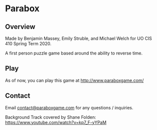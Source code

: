 # Parabox

## Overview

Made by Benjamin Massey, Emily Struble, and Michael Welch for UO CIS 410 Spring Term 2020.

A first person puzzle game based around the ability to reverse time.

## Play

As of now, you can play this game at http://www.paraboxgame.com/

## Contact

Email contact@paraboxgame.com for any questions / inquiries.

Background Track covered by Shane Folden: https://www.youtube.com/watch?v=kp7_F-yYPaM
